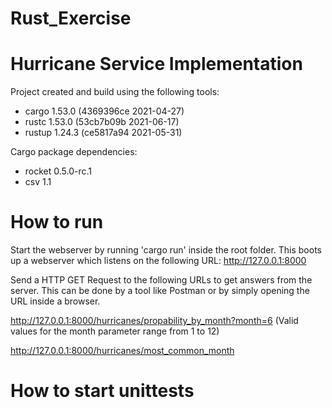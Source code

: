 # Rust_Exercise

# Hurricane Service Implementation

Project created and build using the following tools:
 - cargo 1.53.0 (4369396ce 2021-04-27)
 - rustc 1.53.0 (53cb7b09b 2021-06-17)
 - rustup 1.24.3 (ce5817a94 2021-05-31)

Cargo package dependencies:
 - rocket 0.5.0-rc.1
 - csv 1.1

# How to run

Start the webserver by running 'cargo run' inside the root folder.
This boots up a webserver which listens on the following URL: http://127.0.0.1:8000

Send a HTTP GET Request to the following URLs to get answers from the server.
This can be done by a tool like Postman or by simply opening the URL inside a browser.

http://127.0.0.1:8000/hurricanes/propability_by_month?month=6 (Valid values for the month parameter range from 1 to 12)

http://127.0.0.1:8000/hurricanes/most_common_month

# How to start unittests